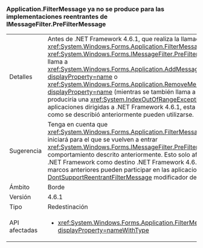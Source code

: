 ### <a name="applicationfiltermessage-no-longer-throws-for-re-entrant-implementations-of-imessagefilterprefiltermessage"></a>Application.FilterMessage ya no se produce para las implementaciones reentrantes de IMessageFilter.PreFilterMessage

|   |   |
|---|---|
|Detalles|Antes de .NET Framework 4.6.1, que realiza la llamada <xref:System.Windows.Forms.Application.FilterMessage(System.Windows.Forms.Message@)> con una <xref:System.Windows.Forms.IMessageFilter.PreFilterMessage(System.Windows.Forms.Message@)> que llama a <xref:System.Windows.Forms.Application.AddMessageFilter(System.Windows.Forms.IMessageFilter)?displayProperty=name> o <xref:System.Windows.Forms.Application.RemoveMessageFilter(System.Windows.Forms.IMessageFilter)?displayProperty=name> (mientras se también llama a <xref:System.Windows.Forms.Application.DoEvents>) produciría una <xref:System.IndexOutOfRangeException?displayProperty=name>. A partir de las aplicaciones dirigidas a .NET Framework 4.6.1, esta excepción ya no se produce y filtros reentrantes como se describió anteriormente pueden utilizarse.|
|Sugerencia|Tenga en cuenta que <xref:System.Windows.Forms.Application.FilterMessage(System.Windows.Forms.Message@)> ya no se iniciará para el que se vuelven a entrar <xref:System.Windows.Forms.IMessageFilter.PreFilterMessage(System.Windows.Forms.Message@)> comportamiento descrito anteriormente. Esto solo afecta a las aplicaciones dirigidas a la 4.6.1.Apps de .NET Framework como destino .NET Framework 4.6.1 pueden optar por este cambio (o destinatarios marcos anteriores pueden participar en las aplicaciones) mediante la [DontSupportReentrantFilterMessage](~/docs/framework/migration-guide/mitigation-custom-imessagefilter-prefiltermessage-implementations.md#mitigation) modificador de compatibilidad.|
|Ámbito|Borde|
|Versión|4.6.1|
|Tipo|Redestinación|
|API afectadas|<ul><li><xref:System.Windows.Forms.Application.FilterMessage(System.Windows.Forms.Message@)?displayProperty=nameWithType></li></ul>|

